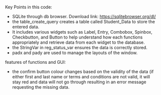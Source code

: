  Key Points in this code:
- SQLite through db browser. Download link: https://sqlitebrowser.org/dl/
- the table_create_query creates a table called Student_Data to store the entered data. 
- It includes various widgets such as Label, Entry, Combobox, Spinbox, Checkbutton, and Button to help understand how each functions appropriately and retrieve data from each widget to the database.
- the StringVar in reg_status_var ensures the data is correctly stored.
- padx and pady are used to manage the layouts of the window.

features of functions and GUI:
- the confirm button colour changes based on the validity of the data (if either first and last name or terms and conditions are not valid, it will stay red and data will not go through resulting in an error message requesting the missing data.

